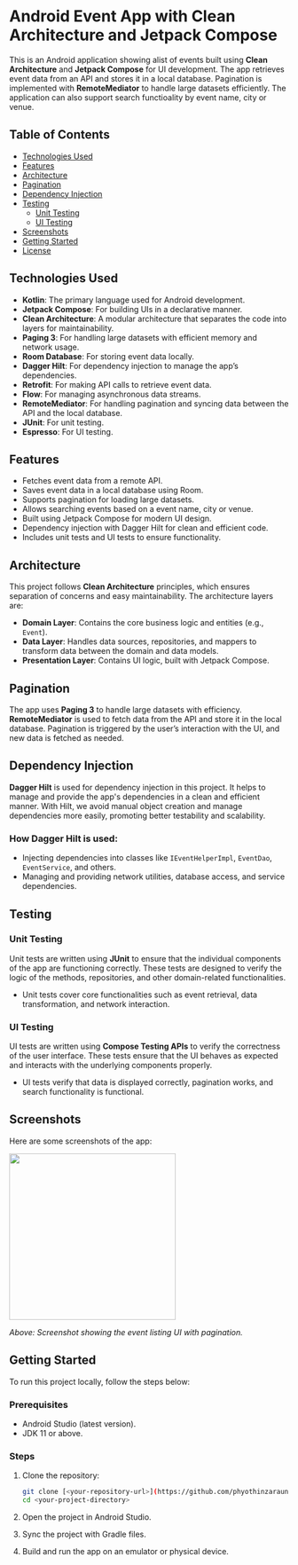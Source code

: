 # Android Event App with Clean Architecture and Jetpack Compose

This is an Android application showing alist of events built using **Clean Architecture** and **Jetpack Compose** for UI development. The app retrieves event data from an API and stores it in a local database. Pagination is implemented with **RemoteMediator** to handle large datasets efficiently. The application can also support search functioality by event name, city or venue.

## Table of Contents
- [Technologies Used](#technologies-used)
- [Features](#features)
- [Architecture](#architecture)
- [Pagination](#pagination)
- [Dependency Injection](#dependency-injection)
- [Testing](#testing)
  - [Unit Testing](#unit-testing)
  - [UI Testing](#ui-testing)
- [Screenshots](#screenshots)
- [Getting Started](#getting-started)
- [License](#license)

## Technologies Used

- **Kotlin**: The primary language used for Android development.
- **Jetpack Compose**: For building UIs in a declarative manner.
- **Clean Architecture**: A modular architecture that separates the code into layers for maintainability.
- **Paging 3**: For handling large datasets with efficient memory and network usage.
- **Room Database**: For storing event data locally.
- **Dagger Hilt**: For dependency injection to manage the app’s dependencies.
- **Retrofit**: For making API calls to retrieve event data.
- **Flow**: For managing asynchronous data streams.
- **RemoteMediator**: For handling pagination and syncing data between the API and the local database.
- **JUnit**: For unit testing.
- **Espresso**: For UI testing.

## Features

- Fetches event data from a remote API.
- Saves event data in a local database using Room.
- Supports pagination for loading large datasets.
- Allows searching events based on a event name, city or venue.
- Built using Jetpack Compose for modern UI design.
- Dependency injection with Dagger Hilt for clean and efficient code.
- Includes unit tests and UI tests to ensure functionality.

## Architecture

This project follows **Clean Architecture** principles, which ensures separation of concerns and easy maintainability. The architecture layers are:

- **Domain Layer**: Contains the core business logic and entities (e.g., `Event`).
- **Data Layer**: Handles data sources, repositories, and mappers to transform data between the domain and data models.
- **Presentation Layer**: Contains UI logic, built with Jetpack Compose.

## Pagination

The app uses **Paging 3** to handle large datasets with efficiency. **RemoteMediator** is used to fetch data from the API and store it in the local database. Pagination is triggered by the user’s interaction with the UI, and new data is fetched as needed.

## Dependency Injection

**Dagger Hilt** is used for dependency injection in this project. It helps to manage and provide the app's dependencies in a clean and efficient manner. With Hilt, we avoid manual object creation and manage dependencies more easily, promoting better testability and scalability.

### How Dagger Hilt is used:
- Injecting dependencies into classes like `IEventHelperImpl`, `EventDao`, `EventService`, and others.
- Managing and providing network utilities, database access, and service dependencies.

## Testing

### Unit Testing

Unit tests are written using **JUnit** to ensure that the individual components of the app are functioning correctly. These tests are designed to verify the logic of the methods, repositories, and other domain-related functionalities.

- Unit tests cover core functionalities such as event retrieval, data transformation, and network interaction.

### UI Testing

UI tests are written using **Compose Testing APIs** to verify the correctness of the user interface. These tests ensure that the UI behaves as expected and interacts with the underlying components properly.

- UI tests verify that data is displayed correctly, pagination works, and search functionality is functional.

## Screenshots

Here are some screenshots of the app:

<img src="https://github.com/user-attachments/assets/25ec9a83-0f07-4c98-b7a6-f8b94c77b2e7" width="300"/>

_Above: Screenshot showing the event listing UI with pagination._

## Getting Started

To run this project locally, follow the steps below:

### Prerequisites
- Android Studio (latest version).
- JDK 11 or above.

### Steps
1. Clone the repository:
    ```bash
    git clone [<your-repository-url>](https://github.com/phyothinzaraung/TM_Events.git)
    cd <your-project-directory>
    ```

2. Open the project in Android Studio.

3. Sync the project with Gradle files.

4. Build and run the app on an emulator or physical device.
